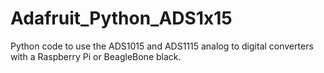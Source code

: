 # Adafruit_Python_ADS1x15
Python code to use the ADS1015 and ADS1115 analog to digital converters with a Raspberry Pi or BeagleBone black.
